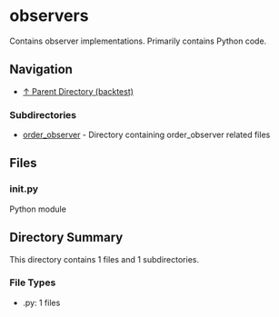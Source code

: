 # observers

Contains observer implementations. Primarily contains Python code.

## Navigation

* [↑ Parent Directory (backtest)](../README.md)

### Subdirectories

* [order_observer](order_observer/README.md) - Directory containing order_observer related files

## Files

### __init__.py

Python module


## Directory Summary

This directory contains 1 files and 1 subdirectories.

### File Types

* .py: 1 files
